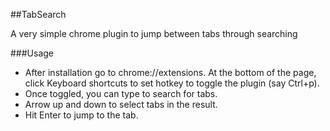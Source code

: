 ##TabSearch

A very simple chrome plugin to jump between tabs through searching


###Usage
* After installation go to chrome://extensions. At the bottom of the page, click Keyboard shortcuts to set hotkey to toggle the plugin (say Ctrl+p).
* Once toggled, you can type to search for tabs.
* Arrow up and down to select tabs in the result.
* Hit Enter to jump to the tab.
